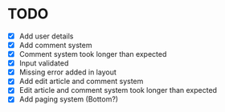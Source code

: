 # TODO

- [x] Add user details
- [x] Add comment system
- [x] Comment system took longer than expected
- [x] Input validated
- [x] Missing error added in layout
- [x] Add edit article and comment system
- [x] Edit article and comment system took longer than expected
- [x] Add paging system (Bottom?)